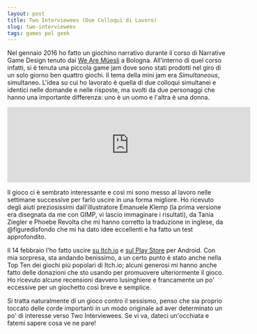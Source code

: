 ```yaml
---
layout: post
title: Two Interviewees (Due Colloqui di Lavoro)
slug: two-interviewees
tags: games pol geek
---
```


Nel gennaio 2016 ho fatto un giochino narrativo durante il corso di Narrative Game Design tenuto dai [We Are Müesli](http://wearemuesli.it/) a Bologna. All'interno di quel corso infatti, si è tenuta una piccola game jam dove sono stati prodotti nel giro di un solo giorno ben quattro giochi. Il tema della mini jam era *Simultaneous*, simultaneo. L'idea su cui ho lavorato è quella di due colloqui simultanei e identici nelle domande e nelle risposte, ma svolti da due personaggi che hanno una importante differenza: uno è un uomo e l'altra è una donna.

<iframe frameborder="0" src="https://itch.io/embed/54279?linkback=true&amp;border_width=4&amp;bg_color=0c16a6&amp;fg_color=ffffff&amp;link_color=e08f00&amp;border_color=c17000" width="558" height="173"><a href="https://maurovanetti.itch.io/2i">Two Interviewees by Mauro Vanetti</a></iframe>

Il gioco ci è sembrato interessante e così mi sono messo al lavoro nelle settimane successive per farlo uscire in una forma migliore. Ho ricevuto degli aiuti preziosissimi dall'illustratore Emanuele Klemp (la prima versione era disegnata da me con GIMP, vi lascio immaginare i risultati), da Tania Ziegler e Phoebe Revolta che mi hanno corretto la traduzione in inglese, da @figuredisfondo che mi ha dato idee eccellenti e ha fatto un test approfondito.

Il 14 febbraio l'ho fatto uscire [su Itch.io](https://maurovanetti.itch.io/2i) e [sul Play Store](https://play.google.com/store/apps/details?id=com.rossonerd.twointerviewees) per Android. Con mia sorpresa, sta andando benissimo, a un certo punto è stato anche nella Top Ten dei giochi più popolari di Itch.io; alcuni generosi mi hanno anche fatto delle donazioni che sto usando per promuovere ulteriormente il gioco. Ho ricevuto alcune recensioni davvero lusinghiere e francamente un po' eccessive per un giochetto così breve e semplice.

Si tratta naturalmente di un gioco contro il sessismo, penso che sia proprio toccato delle corde importanti in un modo originale ad aver determinato un po' di interesse verso Two Interviewees. Se vi va, dateci un'occhiata e fatemi sapere cosa ve ne pare!